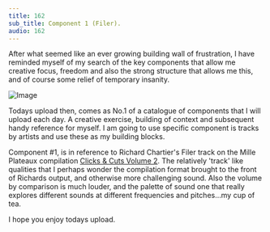 ```yaml
---
title: 162
sub_title: Component 1 (Filer).
audio: 162
---
```


After what seemed like an ever growing building wall of frustration, I have reminded myself of my search of the key components that allow me creative focus, freedom and also the strong structure that allows me this, and of course some relief of temporary insanity.

![Image](/assets/img/Snd-162.png)

Todays upload then, comes as No.1 of a catalogue of components that I will upload each day. A creative exercise, building of context and subsequent handy reference for myself. I am going to use specific component is tracks by artists and use these as my building blocks.

Component #1, is in reference to Richard Chartier's Filer track on the Mille Plateaux compilation <a href="http://www.discogs.com/Various-Clicks-Cuts-2/release/6185" title="Clicks & Cuts Volume 2" target="_blank">Clicks & Cuts Volume 2</a>. The relatively 'track' like qualities that I perhaps wonder the compilation format brought to the front of Richards output, and otherwise more challenging sound. Also the volume by comparison is much louder, and the palette of sound one that really explores different sounds at different frequencies and pitches…my cup of tea.

I hope you enjoy todays upload.
